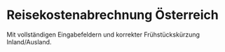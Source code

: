 # Reisekostenabrechnung Österreich

Mit vollständigen Eingabefeldern und korrekter Frühstückskürzung Inland/Ausland.